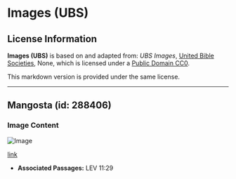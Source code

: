 # Images (UBS)

## License Information

**Images (UBS)** is based on and adapted from: _UBS Images_, [United Bible Societies](https://unitedbiblesocieties.org/), None, which is licensed under a [Public Domain CC0](https://creativecommons.org/public-domain/cc0/).

This markdown version is provided under the same license.



--------------------------------

## Mangosta (id: 288406)

### Image Content

![Image](https://cdn.aquifer.bible/aquifer-content/resources/Media/WEB-0638_mongoose.jpg)

[link](https://cdn.aquifer.bible/aquifer-content/resources/Media/WEB-0638_mongoose.jpg)

* **Associated Passages:** LEV 11:29

